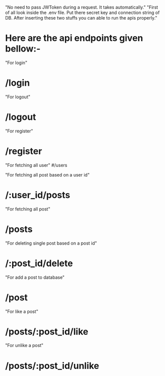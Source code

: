 "No need to pass JWToken during a request. It takes automatically."
"First of all look inside the .env file. Put there secret key and connection string of DB. After inserting these two stuffs you can able to run the apis properly."

# Here are the api endpoints given bellow:-

"For login"

# /login

"For logout"

# /logout

"For register"

# /register

"For fetching all user"
#/users

"For fetching all post based on a user id"

# /:user_id/posts

"For fetching all post"

# /posts

"For deleting single post based on a post id"

# /:post_id/delete

"For add a post to database"

# /post

"For like a post"

# /posts/:post_id/like

"For unlike a post"

# /posts/:post_id/unlike
